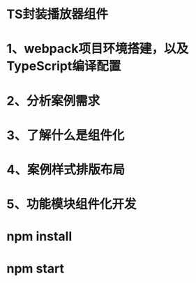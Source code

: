 # TS封装播放器组件

# 1、webpack项目环境搭建，以及TypeScript编译配置
# 2、分析案例需求 
# 3、了解什么是组件化 
# 4、案例样式排版布局 
# 5、功能模块组件化开发

# npm install
# npm start
